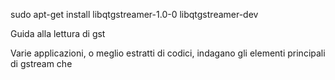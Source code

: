 sudo apt-get install libqtgstreamer-1.0-0  libqtgstreamer-dev

Guida alla lettura di gst

Varie applicazioni, o meglio estratti di codici, indagano gli elementi principali di gstream che
